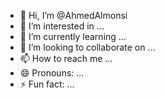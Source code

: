 - 👋 Hi, I’m @AhmedAlmonsi
- 👀 I’m interested in ...
- 🌱 I’m currently learning ...
- 💞️ I’m looking to collaborate on ...
- 📫 How to reach me ...
- 😄 Pronouns: ...
- ⚡ Fun fact: ...

<!---
AhmedAlmonsi/AhmedAlmonsi is a ✨ special ✨ repository because its `README.md` (this file) appears on your GitHub profile.
You can click the Preview link to take a look at your changes.
--->
